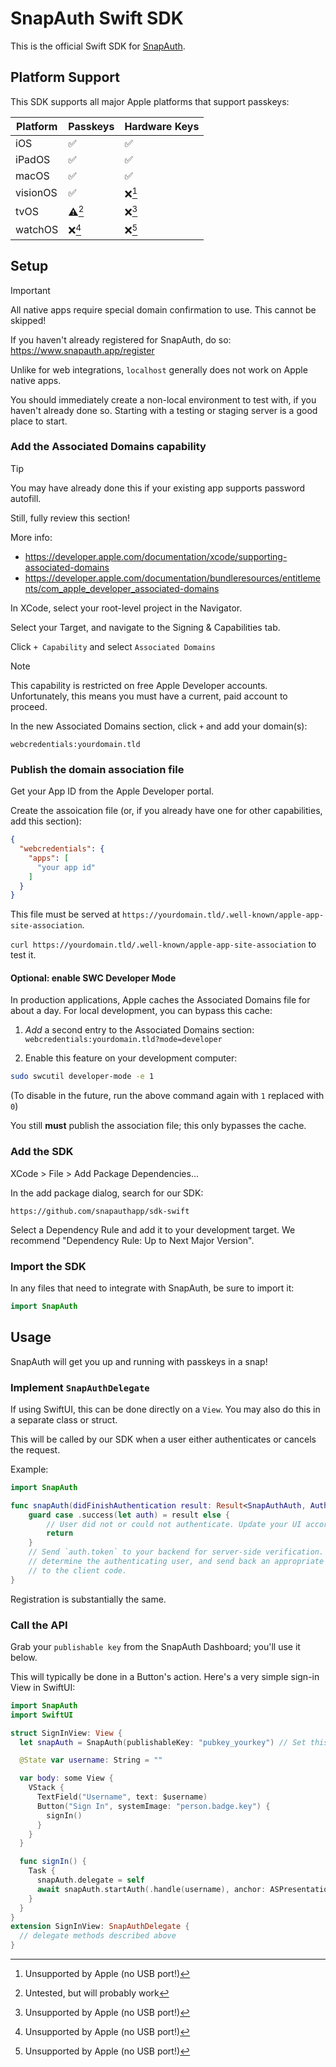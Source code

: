 # SnapAuth Swift SDK

This is the official Swift SDK for [SnapAuth](https://www.snapauth.app).

## Platform Support

This SDK supports all major Apple platforms that support passkeys:

Platform | Passkeys | Hardware Keys
--- | --- |---
iOS | ✅ | ✅
iPadOS | ✅ | ✅
macOS | ✅ | ✅
visionOS | ✅ | ❌[^no-platform]
tvOS | ⚠️[^platform-untested] | ❌[^no-platform]
watchOS | ❌[^no-platform] | ❌[^no-platform]

## Setup

> [!IMPORTANT]
> All native apps require special domain confirmation to use.
> This cannot be skipped!

If you haven't already registered for SnapAuth, do so: https://www.snapauth.app/register

Unlike for web integrations, `localhost` generally does not work on Apple native apps.

You should immediately create a non-local environment to test with, if you haven't already done so.
Starting with a testing or staging server is a good place to start.

<!--
The `RP ID` from the dashbard _must_ exactly match the Associated Domains configuration below

(This needs to be verified - the AD is what'll get checked for the file, but a subdomain match on the RP ID might be ok)
-->

### Add the Associated Domains capability

> [!TIP]
> You may have already done this if your existing app supports password autofill.
> 
> Still, fully review this section!

More info:

- https://developer.apple.com/documentation/xcode/supporting-associated-domains
- https://developer.apple.com/documentation/bundleresources/entitlements/com_apple_developer_associated-domains

In XCode, select your root-level project in the Navigator.

Select your Target, and navigate to the Signing & Capabilities tab.

Click `+ Capability` and select `Associated Domains`

> [!NOTE]
> This capability is restricted on free Apple Developer accounts.
> Unfortunately, this means you must have a current, paid account to proceed.

In the new Associated Domains section, click `+` and add your domain(s):

`webcredentials:yourdomain.tld`


### Publish the domain association file

Get your App ID from the Apple Developer portal.

Create the assoication file (or, if you already have one for other capabilities, add this section):

```json
{
  "webcredentials": {
    "apps": [
      "your app id"
    ]
  }
}
```

This file must be served at `https://yourdomain.tld/.well-known/apple-app-site-association`.

`curl https://yourdomain.tld/.well-known/apple-app-site-association` to test it.

#### Optional: enable SWC Developer Mode

In production applications, Apple caches the Associated Domains file for about a day.
For local development, you can bypass this cache:

1) _Add_ a second entry to the Associated Domains section:
`webcredentials:yourdomain.tld?mode=developer`

2) Enable this feature on your development computer:

```bash
sudo swcutil developer-mode -e 1
```

(To disable in the future, run the above command again with `1` replaced with `0`)

You still **must** publish the association file; this only bypasses the cache.



### Add the SDK

XCode > File > Add Package Dependencies...

In the add package dialog, search for our SDK:

`https://github.com/snapauthapp/sdk-swift`

Select a Dependency Rule and add it to your development target.
We recommend "Dependency Rule: Up to Next Major Version".

### Import the SDK

In any files that need to integrate with SnapAuth, be sure to import it:

```swift
import SnapAuth
```

## Usage

SnapAuth will get you up and running with passkeys in a snap!

### Implement `SnapAuthDelegate`

If using SwiftUI, this can be done directly on a `View`.
You may also do this in a separate class or struct.

This will be called by our SDK when a user either authenticates or cancels the request.

Example:
```swift
import SnapAuth

func snapAuth(didFinishAuthentication result: Result<SnapAuthAuth, AuthenticationError>) async {
    guard case .success(let auth) = result else {
        // User did not or could not authenticate. Update your UI accordingly
        return
    }
    // Send `auth.token` to your backend for server-side verification. Use it to
    // determine the authenticating user, and send back an appropriate response
    // to the client code.
}
```

Registration is substantially the same.

### Call the API

Grab your `publishable key` from the SnapAuth Dashboard; you'll use it below.

This will typically be done in a Button's action.
Here's a very simple sign-in View in SwiftUI:

```swift
import SnapAuth
import SwiftUI

struct SignInView: View {
  let snapAuth = SnapAuth(publishableKey: "pubkey_yourkey") // Set this value!

  @State var username: String = ""

  var body: some View {
    VStack {
      TextField("Username", text: $username)
      Button("Sign In", systemImage: "person.badge.key") {
        signIn()
      }
    }
  }

  func signIn() {
    Task {
      snapAuth.delegate = self
      await snapAuth.startAuth(.handle(username), anchor: ASPresentationAnchor())
    }
  }
}
extension SignInView: SnapAuthDelegate {
  // delegate methods described above
}
```

[^no-platform]: Unsupported by Apple (no USB port!)
[^platform-untested]: Untested, but will probably work
